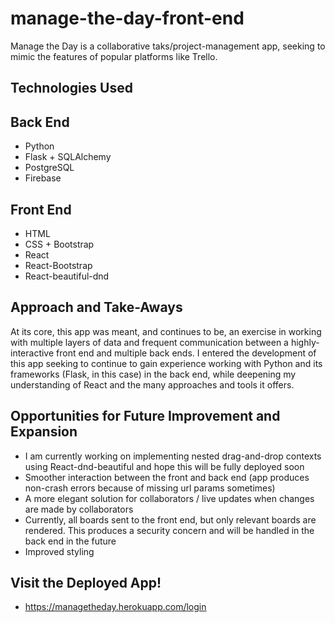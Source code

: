 # manage-the-day-front-end
Manage the Day is a collaborative taks/project-management app, seeking to mimic the features of popular platforms like Trello.

## Technologies Used
## Back End
- Python
- Flask + SQLAlchemy
- PostgreSQL
- Firebase

## Front End
- HTML
- CSS + Bootstrap
- React
- React-Bootstrap
- React-beautiful-dnd

## Approach and Take-Aways
At its core, this app was meant, and continues to be, an exercise in working with multiple layers of data and frequent communication between a highly-interactive front end and multiple back ends. I entered the development of this app seeking to continue to gain experience working with Python and its frameworks (Flask, in this case) in the back end, while deepening my understanding of React and the many approaches and tools it offers.

## Opportunities for Future Improvement and Expansion
- I am currently working on implementing nested drag-and-drop contexts using React-dnd-beautiful and hope this will be fully deployed soon
- Smoother interaction between the front and back end (app produces non-crash errors because of missing url params sometimes)
- A more elegant solution for collaborators / live updates when changes are made by collaborators
- Currently, all boards sent to the front end, but only relevant boards are rendered. This produces a security concern and will be handled in the back end in the future
- Improved styling

## Visit the Deployed App!
- https://managetheday.herokuapp.com/login
